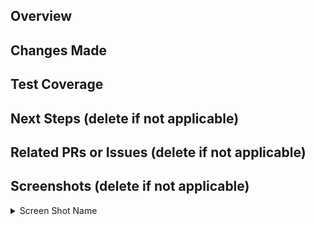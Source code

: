 <!-- IF A SECTION IS NOT APPLICABLE TO YOU, PLEASE DELETE IT!! -->

<!-- Your title should be able to summarize what changes you've made in one sentence. For example: "Exclude staff from the check for follows". For stacked PRs, please indicate clearly in the title where in the stack you are. For example: "[Eatery Refactor][4/5] Converted all files to MVP model" -->


## Overview

<!-- Summarize your changes here. -->



## Changes Made

<!-- Include details of what your changes actually are and how it is intended to work. -->



## Test Coverage

<!-- Describe how you tested this feature. Manual testing and/or unit testing. Please include repro steps and/or how to turn the feature on if applicable. -->



## Next Steps (delete if not applicable)

<!-- If this is part of a multi-PR change, please describe what changes you plan on addressing in future PRs. -->



## Related PRs or Issues (delete if not applicable)

<!-- List related PRs against other branches/repositories. -->



## Screenshots (delete if not applicable)

<!-- If you are making any changes to UI, you should use this section. -->

<details>

  <summary>Screen Shot Name</summary>


  <!-- Insert file link here. Newlines above and below your link are necessary for this to work. -->


</details>
